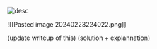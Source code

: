![desc](files/desc.png)

![[Pasted image 20240223224022.png]]

(update writeup of this) 
(solution + explannation)